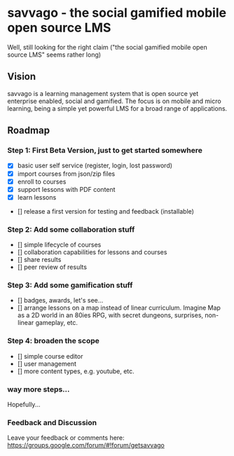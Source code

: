 # savvago - the social gamified mobile open source LMS

Well, still looking for the right claim ("the social gamified mobile open source LMS" seems rather long)


## Vision
savvago is a learning management system that is open source yet enterprise enabled, social and gamified. The focus is on mobile and micro learning, being a simple yet powerful LMS for a broad range of applications.


## Roadmap
### Step 1: First Beta Version, just to get started somewhere

- [x] basic user self service (register, login, lost password)
- [x] import courses from json/zip files
- [x] enroll to courses
- [x] support lessons with PDF content
- [x] learn lessons
- [] release a first version for testing and feedback (installable)

### Step 2: Add some collaboration stuff

- [] simple lifecycle of courses
- [] collaboration capabilities for lessons and courses
- [] share results
- [] peer review of results

### Step 3: Add some gamification stuff

- [] badges, awards, let's see...
- [] arrange lessons on a map instead of linear curriculum. Imagine Map as a 2D world in an 80ies RPG, with secret dungeons, surprises, non-linear gameplay, etc.


### Step 4: broaden the scope

- [] simple course editor
- [] user management
- [] more content types, e.g. youtube, etc.

### way more steps...
Hopefully...



### Feedback and Discussion

Leave your feedback or comments here:
https://groups.google.com/forum/#!forum/getsavvago


